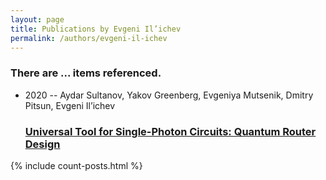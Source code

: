 ```yaml
---
layout: page
title: Publications by Evgeni Il’ichev
permalink: /authors/evgeni-il-ichev
---
```


<h3 id="number-posts">There are ... items referenced.</h3>
<ul class="post-list">
<li><span class='post-meta'>2020 -- Aydar Sultanov, Yakov Greenberg, Evgeniya Mutsenik, Dmitry Pitsun, Evgeni Il’ichev</span><h3><a class='post-link' href="{{ site.baseurl }}/universal-tool-for-single-photon-circuits-quantum-router-design">Universal Tool for Single-Photon Circuits: Quantum Router Design</a></h3></li>

</ul>
{% include count-posts.html %}

